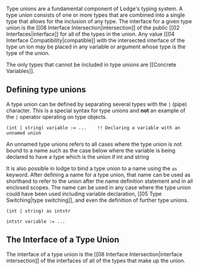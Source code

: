 Type unions are a fundamental component of Lodge's typing system. A type union consists of one or more types that are combined into a single type that allows for the inclusion of any type. The interface for a given type union is the [[08 Interface Intersection|intersection]] of the public [[02 Interfaces|interface]] for all of the types in the union. Any value [[04 Interface Compatibility|compatible]] with the intersected interface of the type un ion may be placed in any variable or argument whose type is the type of the union.

The only types that cannot be included in type unions are [[Concrete Variables]].

## Defining type unions


A type union can be defined by separating several types with the `|` (pipe) character. This is a special syntax for type unions and **not** an example of the `|` operator operating on type objects.

``` Lodge
(int | string) variable := ...    !! Declaring a variable with an unnamed union
```
An unnamed type unions refers to all cases where the type union is not bound to a name such as the case below where the variable is being declared to have a type which is the union if int and string



It is also possible in lodge to bind a type union to a name using the `as` keyword. After defining a name for a type union, that name can be used as shorthand to refer to the union after the name definition statement and in all enclosed scopes. The name can be used in any case where the type union could have been used including variable declaration, [[05 Type Switching|type switching]], and even the definition of further type unions.
``` Lodge
(int | string) as intstr

intstr variable := ...
```


## The Interface of a Type Union
The interface of a type union is the [[08 Interface Intersection|interface intersection]] of the interfaces of all of the types that make up the union.